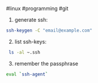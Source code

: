 #linux #programming #git 

1. generate ssh:
```bash
ssh-keygen -C "email@example.com"
```
2. list ssh-keys:
```bash
 ls -al ~.ssh
```
3. remember the passphrase
```bash
eval `ssh-agent`
```